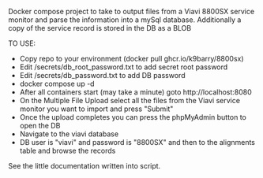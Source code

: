 Docker compose project to take to output files from a Viavi 8800SX service monitor
and parse the information into a mySql database. Additionally a copy of the 
service record is stored in the DB as a BLOB

TO USE: 
- Copy repo to your environment (docker pull ghcr.io/k9barry/8800sx)
- Edit /secrets/db_root_password.txt to add secret root password
- Edit /secrets/db_password.txt to add DB password
- docker compose up -d
- After all containers start (may take a minute) goto http://localhost:8080
- On the Multiple File Upload select all the files from the Viavi service monitor 
you want to import and press "Submit"
- Once the upload completes you can press the phpMyAdmin button to open the DB
- Navigate to the viavi database
- DB user is "viavi" and password is "8800SX" and then to the alignments table and browse the records

See the little documentation written into script.

